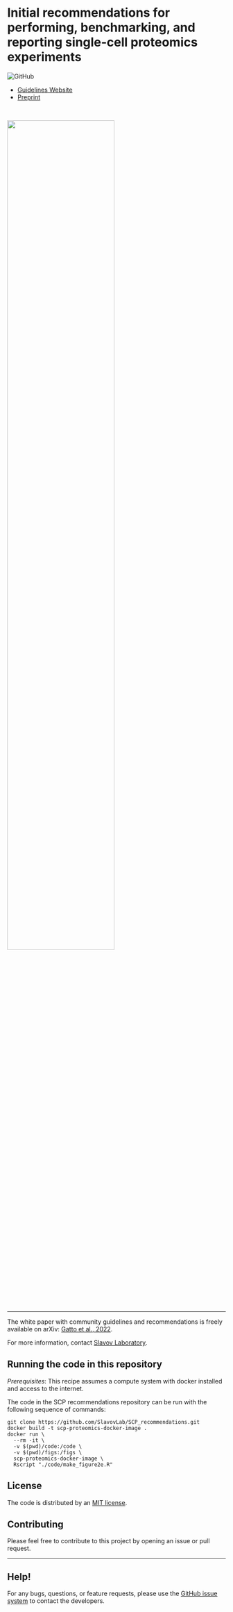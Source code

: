 # **Initial recommendations for performing, benchmarking, and reporting single-cell proteomics experiments**


<!--![GitHub release](https://img.shields.io/github/release/SlavovLab/DO-MS.svg)-->
![GitHub](https://img.shields.io/github/license/SlavovLab/DO-MS.svg)


* [Guidelines Website](https://single-cell.net/guidelines)
* [Preprint](https://arxiv.org/abs/2207.10815)

&nbsp;

<img src="https://single-cell.net/proteomics/photos/Data-evaluation-and-interpretation.png" width="70%">




--------

The white paper with community guidelines and recommendations is freely available on arXiv: [Gatto et al., 2022](https://doi.org/10.48550/arXiv.2207.10815). <!-- The peer reviewed version is available at *Nature Biotechnology*: [Derks et al., 2022](https://doi.org/10.1038/s41587-022-01389-w) -->

For more information, contact [Slavov Laboratory](https://slavovlab.net).

## Running the code in this repository

_Prerequisites_: This recipe assumes a compute system with docker installed and access to the internet.

The code in the SCP recommendations repository can be run with the following sequence of commands:

```
git clone https://github.com/SlavovLab/SCP_recommendations.git
docker build -t scp-proteomics-docker-image .
docker run \
  --rm -it \
  -v $(pwd)/code:/code \
  -v $(pwd)/figs:/figs \
  scp-proteomics-docker-image \
  Rscript "./code/make_figure2e.R"
```

## License

The code is distributed by an [MIT license](https://github.com/SlavovLab/DO-MS/blob/master/LICENSE).

## Contributing

Please feel free to contribute to this project by opening an issue or pull request.

<!--
### Data
All data used for the manuscript is available on [UCSD's MassIVE Repository](https://massive.ucsd.edu/ProteoSAFe/dataset.jsp?task=ed5a1ab37dc34985bbedbf3d9a945535)
-->

<!--
### Figures/Analysis
Scripts for the figures in the DART-ID manuscript are available in a separate GitHub repository, [https://github.com/SlavovLab/DART-ID_2018](https://github.com/SlavovLab/DART-ID_2018)
-->

-------------

## Help!

For any bugs, questions, or feature requests,
please use the [GitHub issue system](https://github.com/SlavovLab/SCP_recommendations/issues) to contact the developers.

